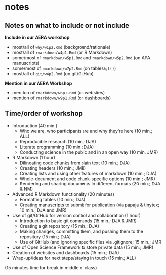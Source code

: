# notes

## Notes on what to include or not include

**Include in our AERA workshop**

- most/all of `why/w1p2.Rmd` (background/rationale)
- most/all of `rmarkdown/w4p1.Rmd` (on R Markdown)
- some/most of `rmarkdown/w5p1.Rmd` and `rmarkdown/w5p2.Rmd` (on APA manuscripts)
- some/most of `rmarkdown/w7p2.Rmd` (on tables/`gt()`)
- most/all of `git/w4p2.Rmd` (on git/GitHub)

**Mention in our AERA Workshop**

- mention of `rmarkdown/w8p1.Rmd` (on websites)
- mention of `rmarkdown/w9p1.Rmd` (on dashboards)

## Time/order of workshop

- Introduction (40 min.)
  - Who we are, who participants are and why they're here (10 min.; ALL)
  - Reproducible research (10 min.; DJA)
  - Literate programming (10 min.; DJA)
  - Conducting science in the public and in an open way (10 min. JMR)
- R Markdown (1 hour)
  - Dilineating code chunks from plain text (10 min.; DJA)
  - Creating headers (10 min.; JMR)
  - Creating lists and using other features of markdown (10 min.; DJA)
  - Whole-document and code chunk-specific options (10 min.; JMR)
  - Rendering and sharing documents in different formats (20 min.; DJA & NM)
- Advanced R Markdown functionality (20 minutes)
  - Formatting tables (10 min.; DJA)
  - Creating manuscripts to submit for publication (via papaja & tinytex; 10 min.; DJA and JMR)
- Use of git/GitHub for version control and collaboration (1 hour)
  - Introduction to basic git commands (15 min.; DJA & JMR)
  - Creating a git repository (15 min.; DJA)
  - Making changes, committing them, and pushing them to the repository (15 min.; DJA)
  - Use of GitHub (and ignoring specific files via .gitignore; 15 min.; JMR
- Use of Open Science Framework to store private data (15 min.; JMR)
- Creation of websites and dashboards (15 min.; DJA)
- Wrap-up/ideas for next steps/staying in touch (15 min.; ALL)

(15 minutes time for break in middle of class)